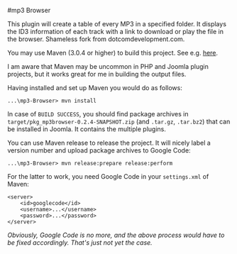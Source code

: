 #mp3 Browser

This plugin will create a table of every MP3 in a specified folder. It displays the ID3 information of each track with a link to download or play the file in the browser. Shameless fork from dotcomdevelopment.com.

You may use Maven (3.0.4 or higher) to build this project. See e.g. [here](http://maven.apache.org/run-maven/index.html).

I am aware that Maven may be uncommon in PHP and Joomla plugin projects, but it works great for me in building the output files.

Having installed and set up Maven you would do as follows:

	...\mp3-Browser> mvn install

In case of `BUILD SUCCESS`, you should find package archives in `target/pkg_mp3browser-0.2.4-SNAPSHOT.zip` (and `.tar.gz`, `.tar.bz2`) that can be installed in Joomla. It contains the multiple plugins.

You can use Maven release to release the project. It will nicely label a version number and upload package archives to Google Code:

	...\mp3-Browser> mvn release:prepare release:perform

For the latter to work, you need Google Code in your `settings.xml` of Maven:

	<server>
		<id>googlecode</id>
		<username>...</username>
		<password>...</password>
	</server>
	
*Obviously, Google Code is no more, and the above process would have to be fixed accordingly. That's just not yet the case.*
